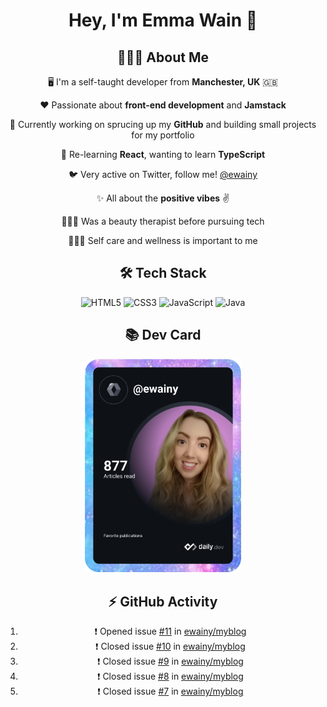 <div align="center">
  
  # Hey, I'm Emma Wain 👋


## 👩🏼‍💻 About Me

🖥  I'm a self-taught developer from **Manchester, UK** 🇬🇧

❤️ Passionate about **front-end development** and **Jamstack**

💼 Currently working on sprucing up my **GitHub** and building small projects for my portfolio

🌱 Re-learning **React**, wanting to learn **TypeScript**

🐦 Very active on Twitter, follow me! [@ewainy](https://twitter.com/ewainy) 

✨ All about the **positive vibes** ✌️

💆🏼‍♀️ Was a beauty therapist before pursuing tech

🧘🏼‍♀️ Self care and wellness is important to me 

## 🛠 Tech Stack

<img alt="HTML5" src="https://img.shields.io/badge/html5-%23f4c5ff.svg?style=for-the-badge&logo=html5&logoColor=000000"/>
<img alt="CSS3" src="https://img.shields.io/badge/css3-%23cdc9ff.svg?style=for-the-badge&logo=css3&logoColor=000000"/>
<img alt="JavaScript" src="https://img.shields.io/badge/javascript-%23c7e2ff.svg?style=for-the-badge&logo=javascript&logoColor=000000"/>
<img alt="Java" src="https://img.shields.io/badge/java-%23c2fffb.svg?style=for-the-badge&logo=java&logoColor=000000"/>


## 📚 Dev Card
<a href="https://app.daily.dev/ewainy"><img src="https://github.com/ewainy/ewainy/blob/main/devcard.svg" width="250" alt="my dev card which shows a picture of me and shows articles read and favourite tech categories from the platform daily dev"/></a>


## ⚡ GitHub Activity

<!--START_SECTION:activity-->
1. ❗️ Opened issue [#11](https://github.com/ewainy/myblog/issues/11) in [ewainy/myblog](https://github.com/ewainy/myblog)
2. ❗️ Closed issue [#10](https://github.com/ewainy/myblog/issues/10) in [ewainy/myblog](https://github.com/ewainy/myblog)
3. ❗️ Closed issue [#9](https://github.com/ewainy/myblog/issues/9) in [ewainy/myblog](https://github.com/ewainy/myblog)
4. ❗️ Closed issue [#8](https://github.com/ewainy/myblog/issues/8) in [ewainy/myblog](https://github.com/ewainy/myblog)
5. ❗️ Closed issue [#7](https://github.com/ewainy/myblog/issues/7) in [ewainy/myblog](https://github.com/ewainy/myblog)
<!--END_SECTION:activity-->

  </div>
